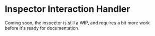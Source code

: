 # Inspector Interaction Handler

Coming soon, the inspector is still a WIP, and requires a bit more work before it's ready for documentation.